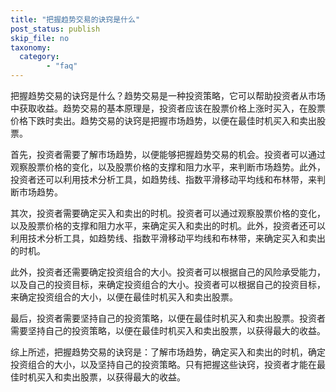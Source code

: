 ```yaml
---
title: "把握趋势交易的诀窍是什么"
post_status: publish
skip_file: no
taxonomy:
  category:
        - "faq"
---
```


把握趋势交易的诀窍是什么？趋势交易是一种投资策略，它可以帮助投资者从市场中获取收益。趋势交易的基本原理是，投资者应该在股票价格上涨时买入，在股票价格下跌时卖出。趋势交易的诀窍是把握市场趋势，以便在最佳时机买入和卖出股票。

首先，投资者需要了解市场趋势，以便能够把握趋势交易的机会。投资者可以通过观察股票价格的变化，以及股票价格的支撑和阻力水平，来判断市场趋势。此外，投资者还可以利用技术分析工具，如趋势线、指数平滑移动平均线和布林带，来判断市场趋势。

其次，投资者需要确定买入和卖出的时机。投资者可以通过观察股票价格的变化，以及股票价格的支撑和阻力水平，来确定买入和卖出的时机。此外，投资者还可以利用技术分析工具，如趋势线、指数平滑移动平均线和布林带，来确定买入和卖出的时机。

此外，投资者还需要确定投资组合的大小。投资者可以根据自己的风险承受能力，以及自己的投资目标，来确定投资组合的大小。投资者可以根据自己的投资目标，来确定投资组合的大小，以便在最佳时机买入和卖出股票。

最后，投资者需要坚持自己的投资策略，以便在最佳时机买入和卖出股票。投资者需要坚持自己的投资策略，以便在最佳时机买入和卖出股票，以获得最大的收益。

综上所述，把握趋势交易的诀窍是：了解市场趋势，确定买入和卖出的时机，确定投资组合的大小，以及坚持自己的投资策略。只有把握这些诀窍，投资者才能在最佳时机买入和卖出股票，以获得最大的收益。
